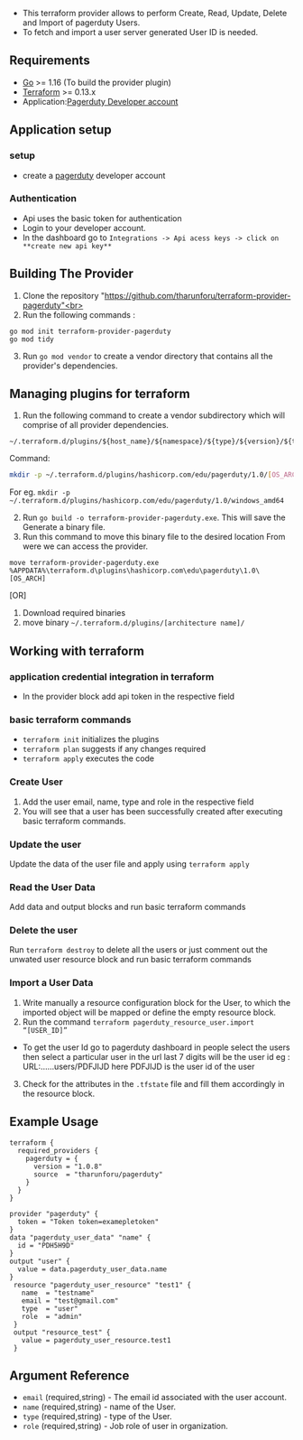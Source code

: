 * This terraform provider allows to perform Create, Read, Update, Delete and Import of pagerduty Users. 
* To fetch and import a user server generated User ID is needed.
## Requirements 
* [Go](https://golang.org/doc/install) >= 1.16 (To build the provider plugin)<br>
* [Terraform](https://www.terraform.io/downloads.html) >= 0.13.x <br/>
* Application:[Pagerduty Developer account](https://www.pagerduty.com/)
## Application setup 
### setup
* create a [pagerduty](https://www.pagerduty.com/) developer account
### Authentication
* Api uses the basic token for authentication
* Login to your developer account.
* In the dashboard go to `Integrations -> Api acess keys -> click on  **create new api key**` <br>
## Building The Provider
1. Clone the repository "https://github.com/tharunforu/terraform-provider-pagerduty"<br>
2. Run the following commands :
 ```
go mod init terraform-provider-pagerduty
go mod tidy
```
3. Run `go mod vendor` to create a vendor directory that contains all the provider's dependencies. <br>

## Managing plugins for terraform
1. Run the following command to create a vendor subdirectory which will comprise of  all provider dependencies. <br>
```
~/.terraform.d/plugins/${host_name}/${namespace}/${type}/${version}/${target}
``` 
Command: 
```bash
mkdir -p ~/.terraform.d/plugins/hashicorp.com/edu/pagerduty/1.0/[OS_ARCH]
```
For eg. `mkdir -p ~/.terraform.d/plugins/hashicorp.com/edu/pagerduty/1.0/windows_amd64`<br>

2. Run `go build -o terraform-provider-pagerduty.exe`. This will save the Generate a binary file. <br>
3. Run this command to move this binary file to the desired location From were we can access the provider.
 ```
 move terraform-provider-pagerduty.exe %APPDATA%\terraform.d\plugins\hashicorp.com\edu\pagerduty\1.0\[OS_ARCH]
 ``` 
[OR]
1. Download required binaries <br>
2. move binary `~/.terraform.d/plugins/[architecture name]/`


## Working with terraform
### application credential integration in terraform
* In the provider block add api token in the respective field
### basic terraform commands
* `terraform init` initializes the plugins
* `terraform plan` suggests if any changes required
* `terraform apply` executes the code
### Create User
1. Add the user email, name, type and role in the respective field 
2. You will see that a user has been successfully created after executing basic terraform commands.

### Update the user
Update the data of the user file and apply using `terraform apply`

### Read the User Data
Add data and output blocks and run basic terraform commands

### Delete the user
Run `terraform destroy` to delete all the users or just comment out the unwated user resource block and run basic terraform commands
### Import a User Data
1. Write manually a resource configuration block for the User, to which the imported object will be mapped or define the empty resource block.
2. Run the command `terraform pagerduty_resource_user.import “[USER_ID]”`
* To get the user Id go to pagerduty dashboard in people select the users then select a particular user in the url last 7 digits will be the user id
eg :  URL:……users/PDFJIJD  here PDFJIJD is the user id of the user
3. Check for the attributes in the `.tfstate` file and fill them accordingly in the resource block.

## Example Usage
```
terraform {
  required_providers {
    pagerduty = {
      version = "1.0.8"
      source  = "tharunforu/pagerduty"
    }
  }
}

provider "pagerduty" {
  token = "Token token=examepletoken"
}
data "pagerduty_user_data" "name" {
  id = "PDH5H9D"
}
output "user" {
  value = data.pagerduty_user_data.name
}
 resource "pagerduty_user_resource" "test1" {
   name  = "testname"
   email = "test@gmail.com"
   type  = "user"
   role  = "admin"
 }
 output "resource_test" {
   value = pagerduty_user_resource.test1
 }
```
## Argument Reference

* `email` (required,string) - The email id associated with the user account.
* `name` (required,string) - name of the User.
* `type` (required,string) - type of the User.
* `role` (required,string) -  Job role of user in organization. 
